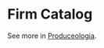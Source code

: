 # Firm Catalog

See more in [Produceologia](https://github.com/csiglab/Produceologia/tree/main/docs/Catalog).
